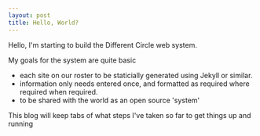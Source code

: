 ```yaml
---
layout: post
title: Hello, World?
---
```

Hello, I'm starting to build the Different Circle web system. 

My goals for the system are quite basic 
+ each site on our roster to be staticially generated using Jekyll or similar.
+ information only needs entered once, and formatted as required where required when required. 
+ to be shared with the world as an open source 'system'

This blog will keep tabs of what steps I've taken so far to get things up and running

